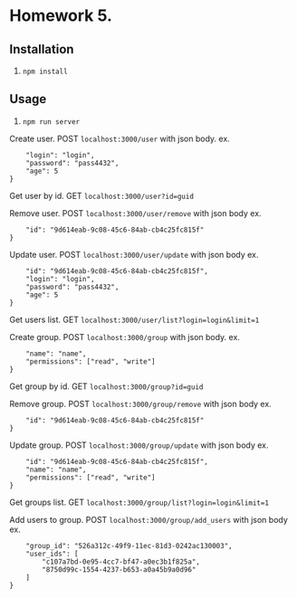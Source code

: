# Homework 5.

## Installation
1. `npm install`

## Usage

1. `npm run server`

Create user. POST `localhost:3000/user` with json body.
ex. 
```js{
    "login": "login",
    "password": "pass4432",
    "age": 5
}
```

Get user by id. GET `localhost:3000/user?id=guid`

Remove user. POST `localhost:3000/user/remove` with json body
ex.
```js{
    "id": "9d614eab-9c08-45c6-84ab-cb4c25fc815f"
}
```

Update user. POST `localhost:3000/user/update` with json body
ex.
```js{
    "id": "9d614eab-9c08-45c6-84ab-cb4c25fc815f",
    "login": "login",
    "password": "pass4432",
    "age": 5
}
```

Get users list. GET `localhost:3000/user/list?login=login&limit=1`


Create group. POST `localhost:3000/group` with json body.
ex. 
```js{
    "name": "name",
    "permissions": ["read", "write"]
}
```

Get group by id. GET `localhost:3000/group?id=guid`

Remove group. POST `localhost:3000/group/remove` with json body
ex.
```js{
    "id": "9d614eab-9c08-45c6-84ab-cb4c25fc815f"
}
```

Update group. POST `localhost:3000/group/update` with json body
ex.
```js{
    "id": "9d614eab-9c08-45c6-84ab-cb4c25fc815f",
    "name": "name",
    "permissions": ["read", "write"]
}
```

Get groups list. GET `localhost:3000/group/list?login=login&limit=1`

Add users to group. POST `localhost:3000/group/add_users` with json body
ex.
```js{
    "group_id": "526a312c-49f9-11ec-81d3-0242ac130003",
    "user_ids": [
        "c107a7bd-0e95-4cc7-bf47-a0ec3b1f825a",
        "8750d99c-1554-4237-b653-a0a45b9a0d96"
    ]
}
```